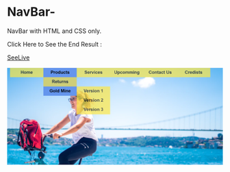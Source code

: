 # NavBar-
NavBar with HTML and CSS only. 

Click Here to See the End Result : 

[SeeLive](https://manubar.stackblitz.io/)

![](https://github.com/u4saif/NavBar-/blob/master/image.png)
